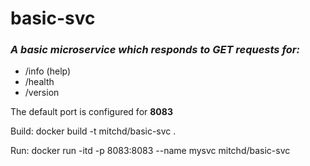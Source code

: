 # basic-svc
### _A basic microservice which responds to GET requests for:_
* /info (help)
* /health
* /version

The default port is configured for **8083**

Build: docker build -t mitchd/basic-svc .

Run:   docker run -itd -p 8083:8083 --name mysvc mitchd/basic-svc